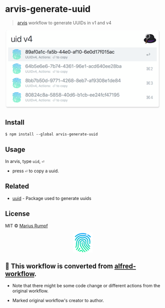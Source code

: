 # arvis-generate-uuid

> [arvis](https://www.arvisapp.com) workflow to generate UUIDs in v1 and v4

<img src="screenshot.png" width="580">

## Install

```
$ npm install --global arvis-generate-uuid
```

## Usage

In arvis, type `uid`, <kbd>⏎</kbd>
- press <kbd>⏎</kbd> to copy a uuid.


## Related

- [uuid](https://github.com/kelektiv/node-uuid) - Package used to generate uuids

## License

MIT © [Marius Rumpf](https://github.com/mariusrumpf)

<p align="center"><img src="icon.png" width="64"></p>

## 🔗 This workflow is converted from [alfred-workflow](https://github.com/MariusRumpf/alfred-uuid).

* Note that there might be some code change or different actions from the original workflow.

* Marked original workflow's creator to author.
